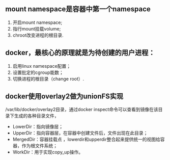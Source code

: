 ## mount namespace是容器中第一个namespace
1. 开启mount namespace;
2. 指行mount挂载volume;
3. chroot改变进程的根目录.

## docker，最核心的原理就是为待创建的用户进程：
1. 启用linux namespace配置；
2. 设置批定的cgroup能数；
3. 切换进程的根目录（change root）.
## docker使用overlay2做为unionFS实现
/var/lib/docker/overlay2目录，通过docker inspect命令可以查看到镜像在该目录下生成的各种目录文件，
- LowerDir：指向镜像层；
- UpperDir：指向容器层，在容器中创建文件后，文件出现在此目录；
- MergedDir：容器挂载点 ，lowerdir和upperdir整合起来提供统一的视图给容器，作为根文件系统；
- WorkDir：用于实现copy_up操作。
